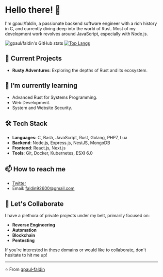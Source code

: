 # Hello there! 👋

I'm gpaul/faldin, a passionate backend software engineer with a rich history in C, and currently diving deep into the world of Rust. Most of my development work revolves around JavaScript, especially with Node.js.

![gpaul/faldin's GitHub stats](https://github-readme-stats-gpaul-faldin.vercel.app/api?username=gpaul-faldin&show_icons=true&theme=radical&include_all_commits=true)
[![Top Langs](https://github-readme-stats-gpaul-faldin.vercel.app/api/top-langs/?username=gpaul-faldin&layout=compact)](https://github.com/anuraghazra/github-readme-stats)

## 🔭 Current Projects

- **Rusty Adventures**: Exploring the depths of Rust and its ecosystem.

## 🌱 I’m currently learning

- Advanced Rust for Systems Programming.
- Web Development.
- System and Website Security.

## 🛠️ Tech Stack

- **Languages**: C, Bash, JavaScript, Rust, Golang, PHP7, Lua
- **Backend**: Node.js, Express.js, NestJS, MongoDB
- **Frontend**: React.js, Next.js
- **Tools**: Git, Docker, Kubernetes, ESXI 6.0

## 📫 How to reach me

- [Twitter](https://twitter.com/GpaulFaldin)
- Email: faldin92600@gmail.com

## 🤝 Let's Collaborate

I have a plethora of private projects under my belt, primarily focused on:
- **Reverse Engineering**
- **Automation**
- **Blockchain**
- **Pentesting**

If you're interested in these domains or would like to collaborate, don't hesitate to hit me up!

---

⭐️ From [gpaul-faldin](https://github.com/gpaul-faldin)
